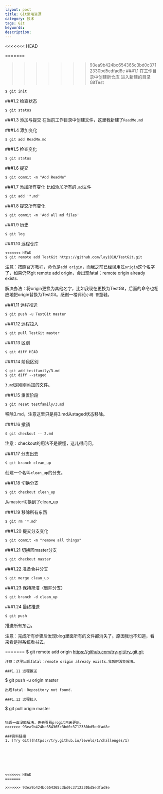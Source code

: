 ```yaml
---
layout: post
title: Git常用资源
category: 技术
tags: Git
keywords: 
description: 
---
```


<<<<<<< HEAD

=======
>>>>>>> 93ea9b424bc654365c3bd0c3712330bd5edfad8e
###1.1 在工作目录中创建新仓库
进入新建的目录GitTest

```
$ git init
```

###1.2 检查状态

```
$ git status
```

###1.3 添加与提交
在当前工作目录中创建文件，这里我新建了`ReadMe.md`

###1.4 添加变化

```
$ git add ReadMe.md
```

###1.5 检查变化

```
$ git status
```

###1.6 提交

```
$ git commit -m "Add ReadMe"
```

###1.7 添加所有变化
比如添加所有的`.md`文件

```
$ git add '*.md'
```
###1.8 提交所有变化

```
$ git commit -m 'Add all md files'
```

###1.9 历史
```
$ git log
```

###1.10 远程仓库
```
<<<<<<< HEAD
$ git remote add TestGit https://github.com/lay1010/TestGit.git
```
注意：按照官方教程，命令是`add origin`，而我之前已经误用过`origin`这个名字了，如果仍然git remote add origin，会出现fatal：remote origin already exists.

解决办法：将origin更换为其他名字，比如我现在更换为TestGit，后面的命令也相应地把origin替换为TestGit。感谢一楼评论`小明 曹`童鞋。

###1.11 远程推送
```
$ git push -u TestGit master
```

###1.12 远程拉入
```
$ git pull TestGit master
```

###1.13 区别
```
$ git diff HEAD
```

###1.14 阶段区别
```
$ git add testfamily/3.md
$ git diff --staged
```
`3.md`是刚刚添加的文件。


###1.15 重置阶段
```
$ git reset testfamily/3.md
```
移除3.md，注意这里只是将3.md从staged状态移除。

###1.16 撤销
```
$ git checkout -- 2.md
```
注意：checkout的用法不是很懂，这儿得问问。

###1.17 分支出去
```
$ git branch clean_up
```
创建一个名叫`clean_up`的分支。

###1.18 切换分支
```
$ git checkout clean_up
```
从master切换到了clean_up

###1.19 移除所有东西
```
$ git rm '*.md'
```

###1.20 提交分支变化
```
$ git commit -m "remove all things"
```

###1.21 切换回master分支
```
$ git checkout master
```
###1.22 准备合并分支
```
$ git merge clean_up
```
###1.23 保持简洁（删除分支）
```
$ git branch -d clean_up
```
###1.24 最终推送
```
$ git push
```
推送所有东西。

注意：完成所有步骤后发现blog里面所有的文件都消失了。原因我也不知道，看来看是得系统看书去。

=======
$ git remote add origin https://github.com/try-git/try_git.git
```
注意：这里出现fatal：remote origin already exists.我暂时没能解决。

###1.11 远程推送
```
$ git push -u origin master
```
出现fatal：Repository not found.

###1.12 远程拉入
```
$ git pull origin master
```

错误一直没能解决，先去看看progit再来更新。
>>>>>>> 93ea9b424bc654365c3bd0c3712330bd5edfad8e

###资料链接
1. [Try Git](https://try.github.io/levels/1/challenges/1)







<<<<<<< HEAD
=======

>>>>>>> 93ea9b424bc654365c3bd0c3712330bd5edfad8e
